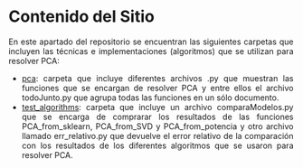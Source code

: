 # Contenido del Sitio

<div align="justify">
  
En este apartado del repositorio se encuentran las siguientes carpetas que incluyen las técnicas e implementaciones (algoritmos) que se utilizan para resolver PCA:

- [pca](https://github.com/123972/PCA-nutricion/tree/master/src/pca): carpeta que incluye diferentes archivos .py que muestran las funciones que se encargan de resolver PCA y entre ellos el archivo todoJunto.py que agrupa todas las funciones en un sólo documento.
- [test_algorithms](https://github.com/123972/PCA-nutricion/tree/master/src/test_algorithms): carpeta que incluye un archivo comparaModelos.py que se encarga de comprarar los resultados de las funciones PCA_from_sklearn, PCA_from_SVD y PCA_from_potencia y otro archivo llamado err_relativo.py que devuelve el error relativo de la comparación con los resultados de los diferentes algoritmos que se usaron para resolver PCA.


